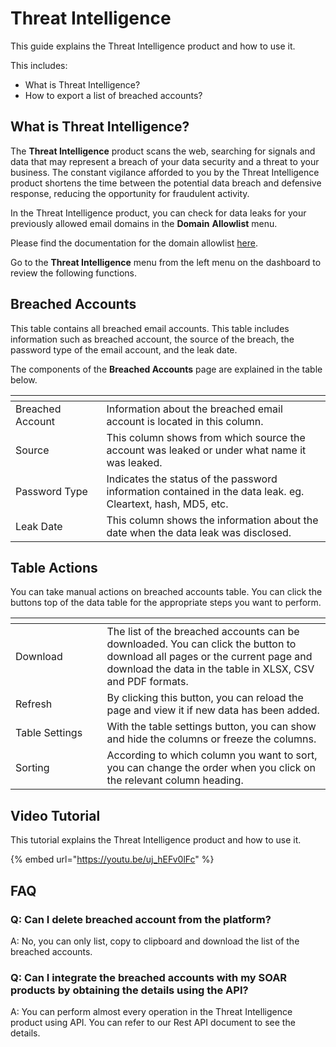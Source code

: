 # Threat Intelligence

This guide explains the Threat Intelligence product and how to use it.

This includes:

* What is Threat Intelligence?
* How to export a list of breached accounts?

## What is Threat Intelligence?

The **Threat Intelligence** product scans the web, searching for signals and data that may represent a breach of your data security and a threat to your business. The constant vigilance afforded to you by the Threat Intelligence product shortens the time between the potential data breach and defensive response, reducing the opportunity for fraudulent activity.

In the Threat Intelligence product, you can check for data leaks for your previously allowed email domains in the **Domain** **Allowlist** menu.

Please find the documentation for the domain allowlist [here](company/company-settings/allowed-domains.md).

Go to the **Threat Intelligence** menu from the left menu on the dashboard to review the following functions.

## **Breached Accounts**

This table contains all breached email accounts. This table includes information such as breached account, the source of the breach, the password type of the email account, and the leak date.&#x20;

The components of the **Breached Accounts** page are explained in the table below.

<table><thead><tr><th width="129.5"></th><th></th></tr></thead><tbody><tr><td>Breached Account</td><td>Information about the breached email account is located in this column.</td></tr><tr><td>Source</td><td>This column shows from which source the account was leaked or under what name it was leaked.</td></tr><tr><td>Password Type</td><td>Indicates the status of the password information contained in the data leak. eg. Cleartext, hash, MD5, etc.</td></tr><tr><td>Leak Date</td><td>This column shows the information about the date when the data leak was disclosed.</td></tr></tbody></table>

## Table Actions

You can take manual actions on breached accounts table. You can click the buttons top of the data table for the appropriate steps you want to perform.

<table><thead><tr><th width="130.5"></th><th></th></tr></thead><tbody><tr><td>Download</td><td>The list of the breached accounts can be downloaded. You can click the button to download all pages or the current page and download the data in the table in XLSX, CSV and PDF formats.</td></tr><tr><td>Refresh</td><td>By clicking this button, you can reload the page and view it if new data has been added.</td></tr><tr><td>Table Settings</td><td>With the table settings button, you can show and hide the columns or freeze the columns.</td></tr><tr><td>Sorting</td><td>According to which column you want to sort, you can change the order when you click on the relevant column heading.</td></tr></tbody></table>

## Video Tutorial

This tutorial explains the Threat Intelligence product and how to use it.

{% embed url="https://youtu.be/uj_hEFv0lFc" %}

## FAQ

### Q: Can I delete breached account from the platform?

A: No, you can only list, copy to clipboard and download the list of the breached accounts.

### Q: Can I integrate the breached accounts with my SOAR products by obtaining the details using the API?

A: You can perform almost every operation in the Threat Intelligence product using API. You can refer to our Rest API document to see the details.
